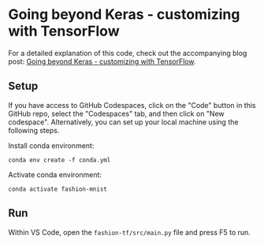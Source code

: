 # Going beyond Keras - customizing with TensorFlow

For a detailed explanation of this code, check out the accompanying blog post: [Going beyond Keras - customizing with TensorFlow](https://bea.stollnitz.com/blog/fashion-tf/).


## Setup

If you have access to GitHub Codespaces, click on the "Code" button in this GitHub repo, select the "Codespaces" tab, and then click on "New codespace". Alternatively, you can set up your local machine using the following steps.

Install conda environment:

```
conda env create -f conda.yml
```

Activate conda environment:

```
conda activate fashion-mnist
```


## Run

Within VS Code, open the `fashion-tf/src/main.py` file and press F5 to run.
